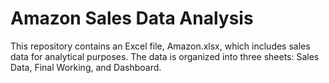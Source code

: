 # Amazon Sales Data Analysis
This repository contains an Excel file, Amazon.xlsx, which includes sales data for analytical purposes. The data is organized into three sheets: Sales Data, Final Working, and Dashboard.

